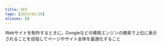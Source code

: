 ```yaml
---
title: SEO
tags: [2023/02/10]
aliases: []
---
```


Webサイトを制作するときに，Googleなどの検索エンジンの検索で上位に表示されることを目指してページやサイト全体を最適化すること